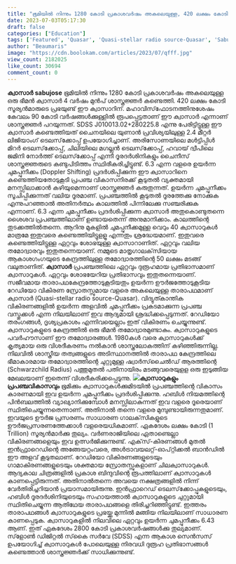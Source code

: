 ```yaml
---
title: "ഭൂമിയിൽ നിന്നും 1280 കോടി പ്രകാശവര്‍ഷം അകലെയുള്ള, 420 ലക്ഷം കോടി സൂര്യന്‍മാരുടെ പ്രഭയുള്ള,  പ്രപഞ്ചത്തിലെ ഏറ്റവും ദുരൂഹമായ പ്രതിഭാസം"
date: 2023-07-03T05:17:30
draft: false
categories: ["Education"]
tags: ['Featured', 'Quasar', 'Quasi-stellar radio source-Quasar', 'Sabu Jose', 'sabujose', 'Schwarzchild Radius']
author: "Beaumaris"
image: "https://cdn.boolokam.com/articles/2023/07/qfff.jpg"
view_count: 2182025
like_count: 30694
comment_count: 0
---
```


**ക്വാസാർ** **sabujose** ഭൂമിയിൽ നിന്നും 1280 കോടി പ്രകാശവര്‍ഷം അകലെയുള്ള ഒരു ഭീമന്‍ ക്വാസാർ 4 വർഷം മുൻപ് ശാസ്ത്രജ്ഞര്‍ കണ്ടെത്തി. 420 ലക്ഷം കോടി സൂര്യന്‍മാരുടെ പ്രഭയുണ്ട് ഈ ക്വാസാറിന്. മഹാവിസ്‌ഫോടനത്തിനുശേഷം കേവലം 90 കോടി വര്‍ഷങ്ങള്‍ക്കുള്ളില്‍ രൂപപ്പെട്ടതാണ് ഈ ക്വാസാർ എന്നാണ് ശാസ്ത്രജ്ഞര്‍ പറയുന്നത്. SDSS J010013.02+280225.8 എന്നു പേരിട്ടിട്ടുള്ള ഈ ക്വാസാര്‍ കണ്ടെത്തിയത് ചൈനയിലെ യുണാന്‍ പ്രവിശ്യയിലുള്ള 2.4 മീറ്റര്‍ ലിജിയാംഗ് ടെലസ്‌ക്കോപ്പ് ഉപയോഗിച്ചാണ്. അരിസോണയിലെ മള്‍ട്ടിപ്പിള്‍ മിറര്‍ ടെലസ്‌ക്കോപ്പ്, ചിലിയിലെ മഗല്ലന്‍ ടെലസ്‌ക്കോപ്പ്, ഹവായ് ദ്വീപിലെ ജമിനി നോര്‍ത്ത് ടെലസ്‌ക്കോപ്പ് എന്നീ ദൂരദര്‍ശിനികളും ചൈനീസ് ശാസ്ത്രജ്ഞരുടെ കണ്ടുപിടിത്തം സ്ഥിരീകരിച്ചിട്ടുണ്ട്. 6.3 എന്ന വളരെ ഉയര്‍ന്ന ചുമപ്പുനീക്കം (Doppler Shifting) പ്രദര്‍ശിപ്പിക്കുന്ന ഈ ക്വാസാറിനെ കണ്ടെത്തിയതോടുകൂടി പ്രപഞ്ച വികാസനിരക്ക് കൂടുതല്‍ വ്യക്തമായി മനസ്സിലാക്കാന്‍ കഴിയുമെന്നാണ് ശാസ്ത്രജ്ഞര്‍ കരുതുന്നത്. ഉയര്‍ന്ന ചുമപ്പുനീക്കം സൂചിപ്പിക്കുന്നത് വലിയ ദൂരമാണ്. പ്രപഞ്ചത്തില്‍ കൂടുതല്‍ ദൂരത്തേക്കു നോക്കുക എന്നുപറഞ്ഞാല്‍ അതിനര്‍ത്ഥം കാലത്തില്‍ പിന്നിലേക്കു സഞ്ചരിക്കുക എന്നാണ്. 6.3 എന്ന ചുമപ്പുനീക്കം പ്രദര്‍ശിപ്പിക്കുന്ന ക്വാസാര്‍ അതുകൊണ്ടുതന്നെ ശൈശവ പ്രപഞ്ചത്തിലാണ് ഉണ്ടായതെന്ന് അനുമാനിക്കാം. കാലത്തിന്റെ തുടക്കത്തില്‍തന്നെ. ആറിനു മുകളില്‍ ചുമപ്പുനീക്കമുള്ള വെറും 40 ക്വാസാറുകള്‍ മാത്രമേ ഇതുവരെ കണ്ടെത്തിയിട്ടുളളൂ എന്നതും ശ്രദ്ധേയമാണ്. ഇതുവരെ കണ്ടെത്തിയിട്ടുള്ള ഏറ്റവും ശോഭയുള്ള ക്വാസാറാണിത്. ഏറ്റവും വലിയ തമോദ്വാരവും ഇതുതന്നെയാണ്. നമ്മുടെ മാതൃഗാലക്‌സിയായ ആകാശഗംഗയുടെ കേന്ദ്രത്തിലുള്ള തമോദ്വാരത്തിന്റെ 50 ലക്ഷം മടങ്ങ് വലുതാണിത്. **[](https://cdn.boolokam.com/articles/2023/07/qfff.jpg)ക്വാസാർ** പ്രപഞ്ചത്തിലെ ഏറ്റവും ദുരൂഹമായ പ്രതിഭാസമാണ് ക്വാസാറുകള്‍. ഏറ്റവും ശോഭയേറിയ പ്രതിഭാസവും ഇതുതന്നെയാണ്. സജീവമായ താരാപഥകേന്ദ്രത്തോടുകൂടിയതും ഉയര്‍ന്ന ഊര്‍ജത്തോടുകൂടിയ റേഡിയോ വികിരണ സ്രോതസ്സുമായ വളരെ അകലെയുള്ള താരാപഥമാണ് ക്വാസാര്‍ (Quasi-stellar radio source-Quasar). വിദ്യുത്കാന്തിക വികിരണങ്ങളില്‍ ഉയര്‍ന്ന അളവില്‍ ചുമപ്പുനീക്കം പ്രകടമാക്കുന്ന പ്രപഞ്ച വസ്തുക്കള്‍ എന്ന നിലയിലാണ് ഇവ ആദ്യമായി ശ്രദ്ധിക്കപ്പെടുന്നത്. റേഡിയോ തരംഗങ്ങള്‍, ദൃശ്യപ്രകാശം എന്നിവയെല്ലാം ഇത് വികിരണം ചെയ്യുന്നുണ്ട്. ക്വാസാറുകളുടെ കേന്ദ്രത്തില്‍ ഒരു ഭീമന്‍ തമോദ്വാരമുണ്ടാകും. ക്വാസാറുകളുടെ പവര്‍ഹൗസാണ് ഈ തമോദ്വാരങ്ങള്‍. 1980കള്‍ വരെ ക്വാസാറുകള്‍ക്ക് കൃത്യമായ ഒരു വിശദീകരണം നല്‍കാന്‍ ശാസ്ത്രലോകത്തിന് കഴിഞ്ഞിരുന്നില്ല. നിലവില്‍ ശാസ്ത്രീയ തത്വങ്ങളുടെ അടിസ്ഥാനത്തില്‍ താരാപഥ കേന്ദ്രത്തിലെ ഭീമാകാരമായ തമോദ്വാരത്തിന്റെ ചുറ്റുമുള്ള ഷ്വാര്‍സ്‌ചൈല്‍ഡ് ആരത്തിന്റെ (Schwarzchild Radius) പത്തുമുതല്‍ പതിനായിരം മടങ്ങുവരെയുളള ഒരു ഇടുങ്ങിയ മേഖലയാണ് ഇതെന്ന് വിശദീകരിക്കപ്പെടുന്നു. **[![](https://cdn.boolokam.com/articles/2023/07/fqfffff.webp)](https://cdn.boolokam.com/articles/2023/07/fqfffff.webp)ക്വാസാറുകളും പ്രപഞ്ചവികാസവും** ഭൂമിക്കും ക്വാസാറുകള്‍ക്കുമിടയില്‍ പ്രപഞ്ചത്തിന്റെ വികാസം കാരണമായി ഇവ ഉയര്‍ന്ന ചുമപ്പുനീക്കം പ്രദര്‍ശിപ്പിക്കുന്നു. ഹബിള്‍ നിയമത്തിന്റെ പിന്‍ബലത്തില്‍ വ്യാഖ്യാനിക്കുമ്പോള്‍ മനസ്സിലാകുന്നത് ഇവ വളരെ ദൂരെയാണ് സ്ഥിതിചെയ്യുന്നതെന്നാണ്. അതിനാല്‍ തന്നെ വളരെ മുമ്പുണ്ടായിരുന്നതുമാണ്. ഇവയുടെ ഊര്‍ജ പ്രസരണം സാധാരണ ഗാലക്‌സികളുടെ ഊര്‍ജപ്രസരണത്തേക്കാള്‍ വളരെയധികമാണ്. ഏകദേശം ലക്ഷം കോടി (1 Trillion) സൂര്യന്‍മാര്‍ക്കു തുല്യം. വര്‍ണരാജിയിലെ ഏതാണ്ടെല്ലാ വികിരണങ്ങളെയും ഇവ ഉത്സര്‍ജിക്കുന്നുണ്ട്. എക്‌സ്-കിരണങ്ങള്‍ മുതല്‍ ഇന്‍ഫ്രാറെഡിന്റെ അങ്ങേയറ്റംവരെ, അള്‍ട്രാവയലറ്റ്-ഓപ്റ്റിക്കല്‍ ബാന്‍ഡില്‍ ഈ അളവ് കൂടുതലാണ്. റേഡിയോ വികിരണങ്ങളുടെയും ഗാമാകിരണങ്ങളുടെയും ശക്തമായ സ്രോതസ്സുകളാണ് ചിലക്വാസാറുകള്‍. ആദ്യകാല ചിത്രങ്ങളില്‍ പ്രകാശ ബിന്ദുവിന്റെ രൂപത്തിലാണ് ക്വാസാറുകള്‍ കാണപ്പെട്ടിരുന്നത്. അതിനാല്‍തന്നെ അവയെ നക്ഷത്രങ്ങളില്‍ നിന്ന് വേര്‍തിരിച്ചറിയാന്‍ പ്രയാസമായിരുന്നു. ഇന്‍ഫ്രാറെഡ് ടെലസ്‌ക്കോപ്പുകളുടെയും, ഹബിള്‍ ദൂരദര്‍ശിനിയുടെയും സഹായത്താല്‍ ക്വാസാറുകളുടെ ചുറ്റുമായി സ്ഥിതിചെയ്യുന്ന ആതിഥേയ താരാപഥങ്ങളെ തിരിച്ചറിഞ്ഞിട്ടുണ്ട്. ഇത്തരം താരാപഥങ്ങള്‍ ക്വാസാറുകളുടെ പ്രഭയ്ക്കു മുന്നില്‍ മങ്ങിയ നിലയിലാണ് സാധാരണ കാണപ്പെടുക. ക്വാസാറുകളില്‍ നിലവിലെ ഏറ്റവും ഉയര്‍ന്ന ചുമപ്പുനീക്കം 6.43 ആണ്. ഇത് ഏകദേശം 2800 കോടി പ്രകാശവര്‍ഷങ്ങള്‍ക്കു തുല്യമാണ്. സ്‌ളോണ്‍ ഡിജിറ്റല്‍ സ്‌കൈ സര്‍വേ (SDSS) എന്ന ആകാശ സെന്‍സസ് ഉപയോഗിച്ച് ക്വാസാറുകള്‍ പോലെയുള്ള നിരവധി ദുരൂഹ പ്രതിഭാസങ്ങള്‍ കണ്ടെത്താന്‍ ശാസ്ത്രജ്ഞര്‍ക്ക് സാധിക്കുന്നുണ്ട്. 
